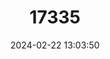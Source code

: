 ---
title: "17335"
category: "Pipistrellus coromandra"
draft: false
date: 2024-02-22 13:03:50
languages:
  English: ["Coromandel Pipistrelle", "Indian Pipistrelle", "Little Indian Bat"]
  Bengali: ["Khudey Chamchika"]
---